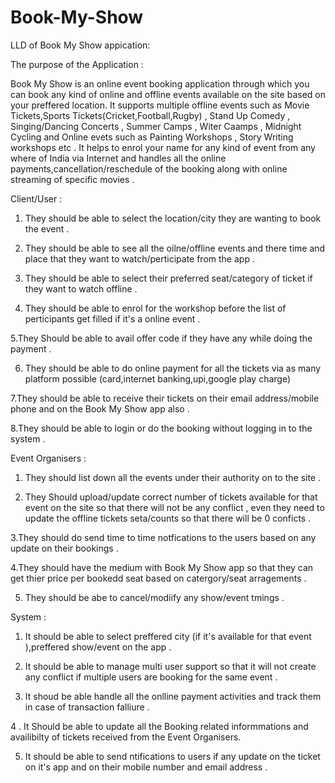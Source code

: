 # Book-My-Show
LLD of Book My Show  appication:
  
The purpose of the Application :

Book My Show  is an online event booking application through which you can book any kind of  online and offline events available on the site based on your preffered location. It supports multiple offline events such as Movie Tickets,Sports Tickets(Cricket,Football,Rugby) , Stand Up Comedy , Singing/Dancing Concerts , Summer Camps , Witer Caamps , Midnight Cycling and Online evets such as Painting Workshops , Story Writing workshops etc . It helps to enrol your name for any kind of event from any where of India via Internet and handles all the online payments,cancellation/reschedule of the booking along with online streaming of specific movies .

Client/User :

1. They should be able to select the location/city they are wanting to book the event .

2. They should be able to see all the oilne/offline events and there time and place that they want to watch/perticipate from the app .

3. They should  be able to select their preferred seat/category of ticket if they want to watch offline .

4. They should be able to enrol for the workshop before the list of perticipants get filled if it's a online event .

5.They Should be able to avail offer code if they have any while doing the payment .

6. They should be able to do online payment for all the tickets via as many platform possible (card,internet banking,upi,google play charge)

7.They should be able to receive their tickets on their email address/mobile phone and on the Book My Show app also .

8.They should be able to login or do the booking without logging in to the system .


Event Organisers  :

1. They should list down all the events under their authority on to the site .

2. They Should upload/update correct number of tickets available for that event on  the site  so that there will not be any conflict , even they need to update the offline tickets seta/counts so that there will be 0 conficts .

3.They should do send time to time notfications to the users based on any update on their bookings .

4.They should have the medium with Book My Show app so that they can get thier price per bookedd seat based on catergory/seat arragements .

5. They should be abe to cancel/modiify any show/event  tmings .

System :

1. It should be able to select preffered city (if it's available for that event ),preffered show/event on the app .

2. It should be able to manage multi user support so  that it will not create any conflict if multiple users are booking for the same event .

3. It shoud be able handle all the onlline payment activities and track them in case of transaction falliure .

4 . It Should be able to update all the Booking related informmations and availibilty of tickets received from the Event Organisers.

5. It should be able to send ntifications to users if any update on the ticket on it's app and on their mobile number and email address .
  
  




